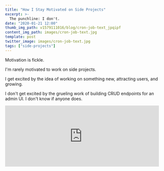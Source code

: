 ```yaml
---
title: "How I Stay Motivated on Side Projects"
excerpt: >-
  The punchline: I don't.
date: "2020-01-21 12:00"
thumb_img_path: v1579111016/blog/cron-job-text_jpqipf
content_img_path: images/cron-job-text.jpg
template: post
twitter_image: images/cron-job-text.jpg
tags: ["side-projects"]
---
```


Motivation is fickle.

I'm rarely motivated to work on side projects.

I get excited by the idea of working on something new, attracting users, and growing.

I don't get excited by the grueling work of building CRUD endpoints for an admin UI. I don't know if anyone does.

<iframe title="Makerlog Embed" height="200" style="width:100%" scrolling="no" frameborder="0" allowtransparency="true" src="https://api.getmakerlog.com/users/3132/stats_embed"></iframe>
